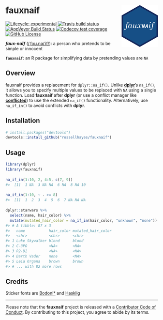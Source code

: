 
<!-- README.md is generated from README.Rmd. Please edit that file -->

# fauxnaif <img src='man/figures/logo.png' align="right" height="138" />

<!-- badges: start -->

[![Lifecycle:
experimental](https://img.shields.io/badge/lifecycle-experimental-orange.svg)](https://www.tidyverse.org/lifecycle/#experimental)
[![Travis build
status](https://travis-ci.org/rossellhayes/fauxnaif.svg?branch=master)](https://travis-ci.org/rossellhayes/fauxnaif)
[![AppVeyor Build
Status](https://ci.appveyor.com/api/projects/status/github/rossellhayes/fauxnaif?branch=master&svg=true)](https://ci.appveyor.com/project/rossellhayes/fauxnaif)
[![Codecov test
coverage](https://codecov.io/gh/rossellhayes/fauxnaif/branch/master/graph/badge.svg)](https://codecov.io/gh/rossellhayes/fauxnaif?branch=master)
[![GitHub
License](https://img.shields.io/github/license/rossellhayes/fauxnaif?color=blueviolet)](https://github.com/rossellhayes/fauxnaif/blob/master/LICENSE)
<!-- badges: end -->

***faux-naïf***
([/ˌfoʊ.naɪˈif/](https://en.wikipedia.org/wiki/Help:IPA/English)): a
person who pretends to be simple or innocent

**`fauxnaif`**: an R package for simplifying data by pretending values
are `NA`

## Overview

fauxnaif provides a replacement for `dplyr::na_if()`. Unlike
[**dplyr**](https://github.com/tidyverse/dplyr)’s `na_if()`, it allows
you to specify multiple values to be replaced with `NA` using a single
function. Load **fauxnaif** after **dplyr** (or use a conflict manager
like [**conflicted**](https://github.com/r-lib/conflicted)) to use the
extended `na_if()` functionality. Alternatively, use `na_if_in()` to
avoid conflicts with **dplyr**.

## Installation

``` r
# install.packages("devtools")
devtools::install_github("rossellhayes/fauxnaif")
```

## Usage

``` r
library(dplyr)
library(fauxnaif)

na_if_in(1:10, 2, 4:5, c(7, 9))
#>  [1]  1 NA  3 NA NA  6 NA  8 NA 10

na_if_in(1:10, ~ . >= 8)
#>  [1]  1  2  3  4  5  6  7 NA NA NA

dplyr::starwars %>%
  select(name, hair_color) %>%
  mutate(mutated_hair_color = na_if_in(hair_color, "unknown", "none"))
#> # A tibble: 87 x 3
#>   name           hair_color mutated_hair_color
#>   <chr>          <chr>      <chr>             
#> 1 Luke Skywalker blond      blond             
#> 2 C-3PO          <NA>       <NA>              
#> 3 R2-D2          <NA>       <NA>              
#> 4 Darth Vader    none       <NA>              
#> 5 Leia Organa    brown      brown             
#> # ... with 82 more rows
```

## Credits

Sticker fonts are
[Bodoni\*](https://github.com/indestructible-type/Bodoni) and
[Hasklig](https://github.com/i-tu/Hasklig)

-----

Please note that the **fauxnaif** project is released with a
[Contributor Code of Conduct](.github/CODE_OF_CONDUCT.md). By contributing to
this project, you agree to abide by its terms.

